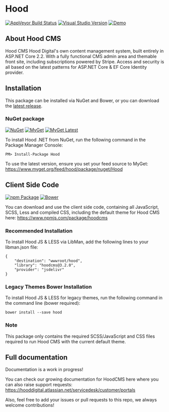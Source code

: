 # Hood

[![AppVeyor Build Status](https://ci.appveyor.com/api/projects/status/7j755tgusxqrw6nl/branch/master?svg=true)](https://ci.appveyor.com/project/hooddigital/hood/branch/master)
[![Visual Studio Version](https://img.shields.io/badge/Visual%20Studio-2019-magenta.svg?colorB=770ca3)](https://www.visualstudio.com/)
[![Demo](https://img.shields.io/badge/dynamic/json.svg?label=Demo&url=http%3A%2F%2Fcms.hooddigital.com%2Fhood%2Fversion&query=%24.version&colorB=%23eab92d&prefix=v)](http://cms.hooddigital.com/)

## About Hood CMS

Hood CMS Hood Digital's own content management system, built entirely in ASP.NET Core 2.2. With a fully functional CMS admin area and themable front site, including subscriptions powered by Stripe. 
Access and security is all based on the latest patterns for ASP.NET Core & EF Core Identity provider.

## Installation

This package can be installed via NuGet and Bower, or you can download the [latest release](https://github.com/HoodDigital/Hood/releases).

### NuGet package
[![NuGet](https://img.shields.io/nuget/v/Hood.svg?label=NuGet)](https://www.nuget.org/packages/Hood/)
[![MyGet](https://img.shields.io/myget/hood/v/hood.svg?label=MyGet&colorB=008000)](https://www.myget.org/feed/hood/package/nuget/Hood)
[![MyGet Latest](https://img.shields.io/myget/hood/vpre/hood.svg?label=MyGet%20Latest&colorB=97ca00)](https://www.myget.org/feed/hood/package/nuget/Hood)

To install Hood .NET from NuGet, run the following command in the Package Manager Console:
```
PM> Install-Package Hood
```
To use the latest version, ensure you set your feed source to MyGet: https://www.myget.org/feed/hood/package/nuget/Hood

## Client Side Code

[![npm Package](https://img.shields.io/npm/v/hoodcms)](https://www.npmjs.com/package/hoodcms)
[![Bower](https://img.shields.io/myget/hood/vpre/hood.svg?label=Bower&colorB=ffcc2f)](https://bower.io/search/?q=hood)

You can download and use the client side code, containing all JavaScript, SCSS, Less and compiled CSS, including the default theme for Hood CMS here: 
https://www.npmjs.com/package/hoodcms

### Recommended Installation 
To install Hood JS & LESS via LibMan, add the following lines to your libman.json file:
```
{
    "destination": "wwwroot/hood",
    "library": "hoodcms@3.2.0",
    "provider": "jsdelivr"
}
```

### Legacy Themes Bower Installation 
To install Hood JS & LESS for legacy themes, run the following command in the command line (bower required):
```
bower install --save hood
```
### Note
This package only contains the required SCSS/JavaScript and CSS files required to run Hood CMS with the current default theme. 


## Full documentation

Documentation is a work in progress!

You can check our growing documentation for HoodCMS here where you can also raise support requests: 
https://hooddigital.atlassian.net/servicedesk/customer/portals

Also, feel free to add your issues or pull requests to this repo, we always welcome contributions!